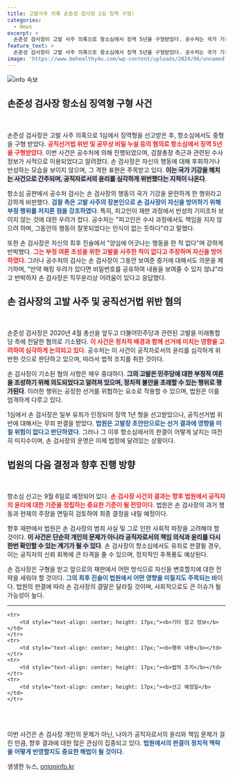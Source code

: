 ```yaml
---
title: 고발사주 의혹 손준성 검사장 2심 징역 구형!
categories:
  - News
excerpt: >
  손준성 검사장이 고발 사주 의혹으로 항소심에서 징역 5년을 구형받았다. 공수처는 국가 기강을 문란한 행위라며 반성을 촉구했지만, 손 검사장은 단호한 입장을 고수하고 있다. 9월 6일, 그의 운명이 결정된다!
feature_text: >
  손준성 검사장이 고발 사주 의혹으로 항소심에서 징역 5년을 구형받았다. 공수처는 국가 기강을 문란한 행위라며 반성을 촉구했지만, 손 검사장은 단호한 입장을 고수하고 있다. 9월 6일, 그의 운명이 결정된다!
image: 'https://www.behealthy4u.com/wp-content/uploads/2024/06/unnamed-file.png'
---
```


<p><img src="https://www.behealthy4u.com/wp-content/uploads/2024/06/unnamed-file.png" alt="info 속보" /></p>

<h2 data-ke-size="size26">손준성 검사장 항소심 징역형 구형 사건</h2>

<p data-ke-size="size16">&nbsp;</p>

<p>손준성 검사장은 고발 사주 의혹으로 1심에서 징역형을 선고받은 후, 항소심에서도 중형을 구형 받았다. <b><span style="color: #ee2323;">공직선거법 위반 및 공무상 비밀 누설 등의 혐의로 항소심에서 징역 5년을 구형받았다</span></b>. 이번 사건은 공수처에 의해 진행되었으며, 검찰총장 측근과 관련된 수사 정보가 사적으로 이용되었다고 알려졌다. 손 검사장은 자신의 행동에 대해 후회하거나 반성하는 모습을 보이지 않으며, 그 격한 표현은 주목받고 있다. <b><span style="background-color: #21538527;">이는 국가 기강을 해치는 사건으로 간주되며, 공직자로서의 윤리를 심각하게 위반했다는 지적이 나온다</span></b>.</p>

<p>항소심 공판에서 공수처 검사는 손 검사장의 행동이 국가 기강을 문란하게 한 행위라고 강하게 비판했다. <b><span style="color: #1a5490;">검찰 측은 고발 사주의 장본인으로 손 검사장이 자신을 방어하기 위해 부정 행위를 저지른 점을 강조하였다</span></b>. 특히, 피고인이 재판 과정에서 반성의 기미조차 보이지 않는 것에 대한 우려가 컸다. 공수처는 "피고인은 수사 과정에서도 책임을 지지 않으려 하며, 그동안의 행동이 잘못되었다는 인식이 없는 듯하다"라고 말했다.</p>

<p>또한 손 검사장은 자신의 최후 진술에서 "양심에 어긋나는 행동을 한 적 없다"며 강하게 반박했다. <b><span style="color: #ee2323;">그는 부정 여론 조성을 위한 고발을 사주한 적이 없다고 주장하며 자신을 방어하였다</span></b>. 그러나 공수처의 검사는 손 검사장이 그동안 보여준 증거에 대해서도 의문을 제기하며, "만약 해킹 우려가 있다면 비밀번호를 공유하여 내용을 보여줄 수 있지 않냐"라고 반박하자 손 검사장은 직무윤리상 어려움이 있다고 응답했다.</p>

<h2 data-ke-size="size26">손 검사장의 고발 사주 및 공직선거법 위반 혐의</h2>

<p data-ke-size="size16">&nbsp;</p>

<p>손준성 검사장은 2020년 4월 총선을 앞두고 더불어민주당과 관련된 고발을 미래통합당 측에 전달한 혐의로 기소됐다. <b><span style="color: #ee2323;">이 사건은 정치적 배경과 함께 선거에 미치는 영향을 고려하여 심각하게 논의되고 있다</span></b>. 공수처는 이 사건이 공직자로서의 윤리를 심각하게 위반한 것으로 판단하고 있으며, 따라서 법적 조치를 취한 것이다.</p>

<p>손 검사장이 기소된 혐의 사항은 매우 중대하다. <b><span style="background-color: #21538527;">그의 고발은 민주당에 대한 부정적 여론을 조성하기 위해 의도되었다고 알려져 있으며, 정치적 불안을 초래할 수 있는 행위로 평가된다</span></b>. 이러한 행위는 공정한 선거를 위협하는 요소로 작용할 수 있으며, 법원은 이를 엄격하게 다루고 있다.</p>

<p>1심에서 손 검사장은 일부 유죄가 인정되어 징역 1년 형을 선고받았으나, 공직선거법 위반에 대해서는 무죄 판결을 받았다. <b><span style="color: #1a5490;">법원은 고발장 초안만으로는 선거 결과에 영향을 미칠 위험이 없다고 판단하였다</span></b>. 그러나 그 이후 항소심에서의 판결이 어떻게 날지는 여전히 미지수이며, 손 검사장의 운명은 이제 법정에 달려있는 상황이다.</p>

<h2 data-ke-size="size26">법원의 다음 결정과 향후 진행 방향</h2>

<p data-ke-size="size16">&nbsp;</p>

<p>항소심 선고는 9월 6일로 예정되어 있다. <b><span style="color: #ee2323;">손 검사장 사건의 결과는 향후 법원에서 공직자의 윤리에 대한 기준을 정립하는 중요한 기준이 될 전망이다</span></b>. 법원은 손 검사장의 과거 행동과 현재의 주장을 면밀히 검토하여 최종 결정을 내릴 예정이다.</p>

<p>향후 재판에서 법원은 손 검사장의 범죄 사실 및 그로 인한 사회적 파장을 고려해야 할 것이다. <b><span style="background-color: #21538527;">이 사건은 단순히 개인의 문제가 아니라 공직자로서의 책임 의식과 윤리를 다시 한번 확인할 수 있는 계기가 될 수 있다</span></b>. 손 검사장이 항소심에서도 유죄로 판결될 경우, 이는 공직자의 신뢰 회복에 큰 타격을 줄 수 있으며, 정치적인 후폭풍도 예상된다.</p>

<p>손 검사장은 구형을 받고 앞으로의 재판에서 어떤 방식으로 자신을 변호할지에 대한 전략을 세워야 할 것이다. <b><span style="color: #1a5490;">그의 최후 진술이 법원에서 어떤 영향을 미칠지도 주목되는 바</span></b>이다. 법원의 판결에 따라 손 검사장의 결말은 달라질 것이며, 사회적으로도 큰 이슈가 될 가능성이 높다.</p>

<hr>

<table style="width: 100%;">

    <tr>
        <td style="text-align: center; height: 17px;"><b>기타 참고 정보</b></td>
    </tr>
    <tr>
        <td style="text-align: center; height: 17px;"><b>행위 내용</b></td>
    </tr>
    <tr>
        <td style="text-align: center; height: 17px;"><b>법적 조치</b></td>
    </tr>
    <tr>
        <td style="text-align: center; height: 17px;"><b>선고 예정일</b></td>
    </tr>

</table>

<p data-ke-size="size16">&nbsp;</p>

<p>이번 사건은 손 검사장 개인의 문제가 아닌, 나아가 공직자로서의 윤리와 책임 문제가 걸린 만큼, 향후 결과에 대한 많은 관심이 집중되고 있다. <b><span style="color: #1a5490;">법원에서의 판결이 정치적 맥락을 어떻게 반영할지도 중요한 해법이 될 것이다</span></b>.</p>
생생한 뉴스, <a href="https://onioninfo.kr" rel="dofollow">onioninfo.kr</a>


